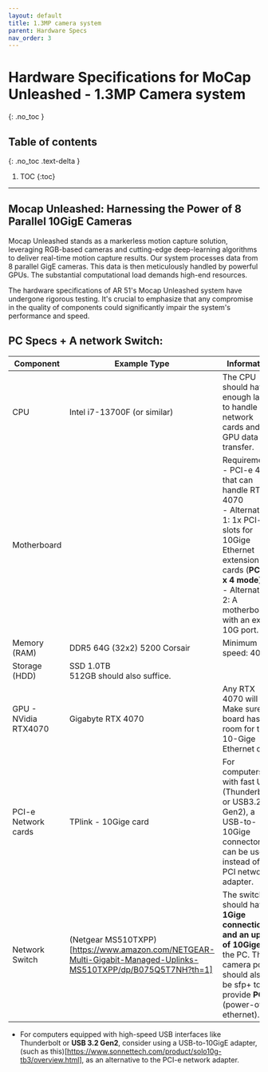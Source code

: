 ```yaml
---
layout: default
title: 1.3MP camera system
parent: Hardware Specs
nav_order: 3
---
```


# Hardware Specifications for MoCap Unleashed - 1.3MP Camera system
{: .no_toc }

## Table of contents
{: .no_toc .text-delta }

1. TOC
{:toc}

---


## Mocap Unleashed: Harnessing the Power of 8 Parallel 10GigE Cameras
Mocap Unleashed stands as a markerless motion capture solution, leveraging RGB-based cameras and cutting-edge deep-learning algorithms to deliver real-time motion capture results. Our system processes data from 8 parallel GigE cameras. This data is then meticulously handled by powerful GPUs. The substantial computational load demands high-end resources.

The hardware specifications of AR 51's Mocap Unleashed system have undergone rigorous testing. It's crucial to emphasize that any compromise in the quality of components could significantly impair the system's performance and speed.


## PC Specs + A network Switch:


| Component            | Example Type                            | Information                                                                                                      |
|----------------------|-----------------------------------------|------------------------------------------------------------------------------------------------------------------|
| CPU                  | Intel i7-13700F (or similar)            | The CPU should have enough lanes to handle network cards and GPU data transfer. |
| Motherboard          | | Requirements:<br> - PCI-e 4 that can handle RTX 4070 <br> - Alternative 1: 1x PCI-e  slots for 10Gige Ethernet extension cards (**PCIe3 x 4 mode**) <br> - Alternative 2: A motherboard with an extra 10G port. | 
| Memory (RAM)         | DDR5 64G (32x2) 5200 Corsair            | Minimum speed: 4000                                                                                              |
| Storage (HDD)        | SSD 1.0TB<br>512GB should also suffice. |                                                                                                                 |
| GPU - NVidia RTX4070 | Gigabyte RTX 4070                       | Any RTX 4070 will do. Make sure the board has room for the 10-Gige Ethernet card.                                |
| PCI-e Network cards  | TPlink - 10Gige card                    | For computers with fast USB (Thunderbolt or USB3.2 Gen2), a USB-to-10Gige connector can be used instead of the PCI network adapter.|
| Network Switch       | (Netgear MS510TXPP)[https://www.amazon.com/NETGEAR-Multi-Gigabit-Managed-Uplinks-MS510TXPP/dp/B075Q5T7NH?th=1] | The switch should have **8 1Gige connection and an uplink of 10Gige** to the PC. The camera port should also be sfp+ to provide **POE** (power-over-ethernet). |

* For computers equipped with high-speed USB interfaces like Thunderbolt or **USB 3.2 Gen2**, consider using a USB-to-10GigE adapter, (such as this)[https://www.sonnettech.com/product/solo10g-tb3/overview.html], as an alternative to the PCI-e network adapter.